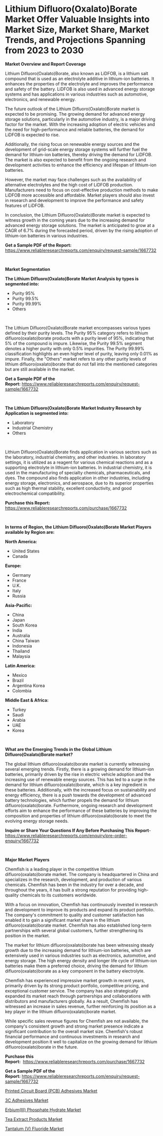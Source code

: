 <p><h1>Lithium Difluoro(Oxalato)Borate Market Offer Valuable Insights into Market Size, Market Share, Market Trends, and Projections Spanning from 2023 to 2030</h1></p><p><strong>Market Overview and Report Coverage</strong></p>
<p><p>Lithium Difluoro(Oxalato)Borate, also known as LiDFOB, is a lithium salt compound that is used as an electrolyte additive in lithium-ion batteries. It enhances the properties of the electrolyte and improves the performance and safety of the battery. LiDFOB is also used in advanced energy storage systems and has applications in various industries such as automotive, electronics, and renewable energy.</p><p>The future outlook of the Lithium Difluoro(Oxalato)Borate market is expected to be promising. The growing demand for advanced energy storage solutions, particularly in the automotive industry, is a major driving factor for the market. With the increasing adoption of electric vehicles and the need for high-performance and reliable batteries, the demand for LiDFOB is expected to rise.</p><p>Additionally, the rising focus on renewable energy sources and the development of grid-scale energy storage systems will further fuel the demand for lithium-ion batteries, thereby driving the demand for LiDFOB. The market is also expected to benefit from the ongoing research and development activities to enhance the efficiency and lifespan of lithium-ion batteries.</p><p>However, the market may face challenges such as the availability of alternative electrolytes and the high cost of LiDFOB production. Manufacturers need to focus on cost-effective production methods to make LiDFOB more accessible and affordable. Market players should also invest in research and development to improve the performance and safety features of LiDFOB.</p><p>In conclusion, the Lithium Difluoro(Oxalato)Borate market is expected to witness growth in the coming years due to the increasing demand for advanced energy storage solutions. The market is anticipated to grow at a CAGR of 6.7% during the forecasted period, driven by the rising adoption of lithium-ion batteries in various industries.</p></p>
<p><strong>Get a Sample PDF of the Report:</strong> <a href="https://www.reliableresearchreports.com/enquiry/request-sample/1667732">https://www.reliableresearchreports.com/enquiry/request-sample/1667732</a></p>
<p>&nbsp;</p>
<p><strong>Market Segmentation</strong></p>
<p><strong>The Lithium Difluoro(Oxalato)Borate Market Analysis by types is segmented into:</strong></p>
<p><ul><li>Purity 95%</li><li>Purity 99.5%</li><li>Purity 99.99%</li><li>Others</li></ul></p>
<p>&nbsp;</p>
<p><p>The Lithium Difluoro(Oxalato)Borate market encompasses various types defined by their purity levels. The Purity 95% category refers to lithium difluoro(oxalato)borate products with a purity level of 95%, indicating that 5% of the compound is impure. Likewise, the Purity 99.5% segment denotes a higher purity with only 0.5% impurities. The Purity 99.99% classification highlights an even higher level of purity, leaving only 0.01% as impure. Finally, the "Others" market refers to any other purity levels of lithium difluoro(oxalato)borate that do not fall into the mentioned categories but are still available in the market.</p></p>
<p><strong>Get a Sample PDF of the Report:</strong>&nbsp;<a href="https://www.reliableresearchreports.com/enquiry/request-sample/1667732">https://www.reliableresearchreports.com/enquiry/request-sample/1667732</a></p>
<p>&nbsp;</p>
<p><strong>The Lithium Difluoro(Oxalato)Borate Market Industry Research by Application is segmented into:</strong></p>
<p><ul><li>Laboratory</li><li>Industrial Chemistry</li><li>Others</li></ul></p>
<p>&nbsp;</p>
<p><p>Lithium Difluoro(Oxalato)Borate finds application in various sectors such as the laboratory, industrial chemistry, and other industries. In laboratory settings, it is utilized as a reagent for various chemical reactions and as a supporting electrolyte in lithium-ion batteries. In industrial chemistry, it is used in the manufacturing of specialty chemicals, pharmaceuticals, and dyes. The compound also finds application in other industries, including energy storage, electronics, and aerospace, due to its superior properties such as high thermal stability, excellent conductivity, and good electrochemical compatibility.</p></p>
<p><strong>Purchase this Report:</strong>&nbsp; <a href="https://www.reliableresearchreports.com/purchase/1667732">https://www.reliableresearchreports.com/purchase/1667732</a></p>
<p>&nbsp;</p>
<p><strong>In terms of Region, the Lithium Difluoro(Oxalato)Borate Market Players available by Region are:</strong></p>
<p>
    <p> <strong> North America: </strong>
        <ul>
            <li>United States</li>
            <li>Canada</li>
        </ul>
        </p> 
    <p> <strong> Europe: </strong>
        <ul>
            <li>Germany</li>
            <li>France</li>
            <li>U.K.</li>
            <li>Italy</li>
            <li>Russia</li>
        </ul>
        </p> 
    <p> <strong> Asia-Pacific: </strong>
        <ul>
            <li>China</li>
            <li>Japan</li>
            <li>South Korea</li>
            <li>India</li>
            <li>Australia</li>
            <li>China Taiwan</li>
            <li>Indonesia</li>
            <li>Thailand</li>
            <li>Malaysia</li>
        </ul>
        </p> 
    <p> <strong> Latin America: </strong>
        <ul>
            <li>Mexico</li>
            <li>Brazil</li>
            <li>Argentina Korea</li>
            <li>Colombia</li>
        </ul>
        </p> 
    <p> <strong> Middle East & Africa: </strong>
        <ul>
            <li>Turkey</li>
            <li>Saudi</li>
            <li>Arabia</li>
            <li>UAE</li>
            <li>Korea</li>
        </ul>
    </p>
    </p>
<p>&nbsp;</p>
<p><strong>What are the Emerging Trends in the Global Lithium Difluoro(Oxalato)Borate market?</strong></p>
<p><p>The global lithium difluoro(oxalato)borate market is currently witnessing several emerging trends. Firstly, there is a growing demand for lithium-ion batteries, primarily driven by the rise in electric vehicle adoption and the increasing use of renewable energy sources. This has led to a surge in the demand for lithium difluoro(oxalato)borate, which is a key ingredient in these batteries. Additionally, with the increased focus on sustainability and energy efficiency, there is a push towards the development of advanced battery technologies, which further propels the demand for lithium difluoro(oxalato)borate. Furthermore, ongoing research and development efforts aim to enhance the performance of these batteries by improving the composition and properties of lithium difluoro(oxalato)borate to meet the evolving energy storage needs.</p></p>
<p><strong>Inquire or Share Your Questions If Any Before Purchasing This Report</strong>- <a href="https://www.reliableresearchreports.com/enquiry/pre-order-enquiry/1667732">https://www.reliableresearchreports.com/enquiry/pre-order-enquiry/1667732</a></p>
<p>&nbsp;</p>
<p><strong>Major Market Players</strong></p>
<p><p>Chemfish is a leading player in the competitive lithium difluoro(oxalato)borate market. The company is headquartered in China and specializes in the research, development, and production of various chemicals. Chemfish has been in the industry for over a decade, and throughout the years, it has built a strong reputation for providing high-quality chemicals to its customers worldwide.</p><p>With a focus on innovation, Chemfish has continuously invested in research and development to improve its products and expand its product portfolio. The company's commitment to quality and customer satisfaction has enabled it to gain a significant market share in the lithium difluoro(oxalato)borate market. Chemfish has also established long-term partnerships with several global customers, further strengthening its position in the market.</p><p>The market for lithium difluoro(oxalato)borate has been witnessing steady growth due to the increasing demand for lithium-ion batteries, which are extensively used in various industries such as electronics, automotive, and energy storage. The high energy density and longer life cycle of lithium-ion batteries make them a preferred choice, driving the demand for lithium difluoro(oxalato)borate as a key component in the battery electrolyte.</p><p>Chemfish has experienced impressive market growth in recent years, primarily driven by its strong product portfolio, competitive pricing, and exceptional customer service. The company has also strategically expanded its market reach through partnerships and collaborations with distributors and manufacturers globally. As a result, Chemfish has witnessed an increase in sales revenue, further reinforcing its position as a key player in the lithium difluoro(oxalato)borate market.</p><p>While specific sales revenue figures for Chemfish are not available, the company's consistent growth and strong market presence indicate a significant contribution to the overall market size. Chemfish's robust financial performance and continuous investments in research and development position it well to capitalize on the growing demand for lithium difluoro(oxalato)borate in the future.</p></p>
<p><strong>Purchase this Report:</strong>&nbsp;&nbsp;<a href="https://www.reliableresearchreports.com/purchase/1667732">https://www.reliableresearchreports.com/purchase/1667732</a></p>
<p></p>
<p><strong>Get a Sample PDF of the Report:</strong>&nbsp;<a href="https://www.reliableresearchreports.com/enquiry/request-sample/1667732">https://www.reliableresearchreports.com/enquiry/request-sample/1667732</a></p>
<p><p><a href="https://github.com/RichRobinson5/Market-Research-Report-List-2/blob/main/printed-circuit-board-pcb-adhesives-market.md">Printed Circuit Board (PCB) Adhesives Market</a></p><p><a href="https://github.com/JameTravis/Market-Research-Report-List-2/blob/main/3c-adhesives-market.md">3C Adhesives Market</a></p><p><a href="https://github.com/GroverBarry/Market-Research-Report-List-2/blob/main/erbiumiii-phosphate-hydrate-market.md">Erbium(III) Phosphate Hydrate Market</a></p><p><a href="https://github.com/RoccoManning/Market-Research-Report-List-2/blob/main/tea-extract-products-market.md">Tea Extract Products Market</a></p><p><a href="https://github.com/NorbertYates/Market-Research-Report-List-2/blob/main/tantalum-v-fluoride-market.md">Tantalum (V) Fluoride Market</a></p></p>